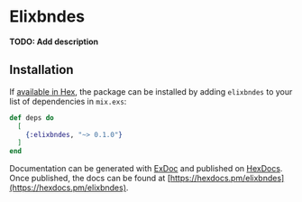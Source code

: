 # Elixbndes

**TODO: Add description**

## Installation

If [available in Hex](https://hex.pm/docs/publish), the package can be installed
by adding `elixbndes` to your list of dependencies in `mix.exs`:

```elixir
def deps do
  [
    {:elixbndes, "~> 0.1.0"}
  ]
end
```

Documentation can be generated with [ExDoc](https://github.com/elixir-lang/ex_doc)
and published on [HexDocs](https://hexdocs.pm). Once published, the docs can
be found at [https://hexdocs.pm/elixbndes](https://hexdocs.pm/elixbndes).

